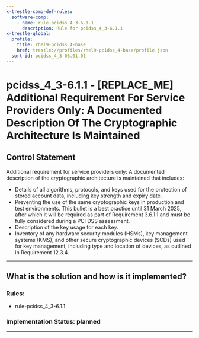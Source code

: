 ```yaml
---
x-trestle-comp-def-rules:
  software-comp:
    - name: rule-pcidss_4_3-6.1.1
      description: Rule for pcidss_4_3-6.1.1
x-trestle-global:
  profile:
    title: rhel9-pcidss_4-base
    href: trestle://profiles/rhel9-pcidss_4-base/profile.json
  sort-id: pcidss_4_3-06.01.01
---
```


# pcidss_4_3-6.1.1 - \[REPLACE_ME\] Additional Requirement For Service Providers Only: A Documented Description Of The Cryptographic Architecture Is Maintained

## Control Statement

Additional requirement for service providers only: A documented description of the
cryptographic architecture is maintained that includes:
- Details of all algorithms, protocols, and keys used for the protection of stored
account data, including key strength and expiry date.
- Preventing the use of the same cryptographic keys in production and test environments.
This bullet is a best practice until 31 March 2025, after which it will be required as
part of Requirement 3.6.1.1 and must be fully considered during a PCI DSS assessment.
- Description of the key usage for each key.
- Inventory of any hardware security modules (HSMs), key management systems (KMS), and
other secure cryptographic devices (SCDs) used for key management, including type and
location of devices, as outlined in Requirement 12.3.4.

______________________________________________________________________

## What is the solution and how is it implemented?

<!-- For implementation status enter one of: implemented, partial, planned, alternative, not-applicable -->

<!-- Note that the list of rules under ### Rules: is read-only and changes will not be captured after assembly to JSON -->

<!-- Add control implementation description here for control: pcidss_4_3-6.1.1 -->

### Rules:

  - rule-pcidss_4_3-6.1.1

### Implementation Status: planned

______________________________________________________________________
